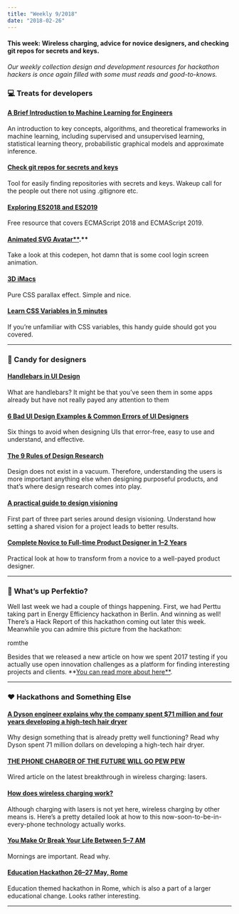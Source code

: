 ```yaml
---
title: "Weekly 9/2018"
date: "2018-02-26"
---
```


#### This week: Wireless charging, advice for novice designers, and checking git repos for secrets and keys.

_Our weekly collection design and development resources for hackathon hackers is once again filled with some must reads and good-to-knows._

### 💻 Treats for developers

#### [A Brief Introduction to Machine Learning for Engineers](https://arxiv.org/abs/1709.02840)

An introduction to key concepts, algorithms, and theoretical frameworks in machine learning, including supervised and unsupervised learning, statistical learning theory, probabilistic graphical models and approximate inference.

#### [Check git repos for secrets and keys](https://github.com/zricethezav/gitleaks)

Tool for easily finding repositories with secrets and keys. Wakeup call for the people out there not using .gitignore etc.

#### [Exploring ES2018 and ES2019](http://exploringjs.com/es2018-es2019/)

Free resource that covers ECMAScript 2018 and ECMAScript 2019.

#### **[Animated SVG Avatar**](https://codepen.io/dsenneff/pen/QajVxO?editors=1010)**.**

Take a look at this codepen, hot damn that is some cool login screen animation.

#### [3D iMacs](http://www.thismanslife.co.uk/projects/lab/imac3d/)

Pure CSS parallax effect. Simple and nice.

#### [Learn CSS Variables in 5 minutes](https://medium.freecodecamp.org/learn-css-variables-in-5-minutes-80cf63b4025d)

If you’re unfamiliar with CSS variables, this handy guide should got you covered.

---

### 🍬 Candy for designers

#### [Handlebars in UI Design](https://uxdesign.cc/handlebars-in-ui-design-4b36af67733b)

What are handlebars? It might be that you’ve seen them in some apps already but have not really payed any attention to them

#### [6 Bad UI Design Examples & Common Errors of UI Designers](https://hackernoon.com/6-bad-ui-design-examples-common-errors-of-ui-designers-e498e657b0c4)

Six things to avoid when designing UIs that error-free, easy to use and understand, and effective.

#### [The 9 Rules of Design Research](https://medium.com/mule-design/the-9-rules-of-design-research-1a273fdd1d3b)

Design does not exist in a vacuum. Therefore, understanding the users is more important anything else when designing purposeful products, and that’s where design research comes into play.

#### [A practical guide to design visioning](https://medium.com/thumbtack-design/a-practical-guide-to-design-visioning-e16a45967656)

First part of three part series around design visioning. Understand how setting a shared vision for a project leads to better results.

#### [Complete Novice to Full-time Product Designer in 1–2 Years](http://davemart.in/90k/ "Permalink to Complete Novice to Full-time Product Designer in 1-2 Years")

Practical look at how to transform from a novice to a well-payed product designer.

---

### 🙉 What’s up Perfektio?

Well last week we had a couple of things happening. First, we had Perttu taking part in Energy Efficiency hackathon in Berlin. And winning as well! There’s a Hack Report of this hackathon coming out later this week. Meanwhile you can admire this picture from the hackathon:

romthe

Besides that we released a new article on how we spent 2017 testing if you actually use open innovation challenges as a platform for finding interesting projects and clients. **[You can read more about here**](https://stories.industryhack.com/case-perfektio-how-to-build-a-company-around-open-innovation-55d034d838e5).

---

### ❤️ Hackathons and Something Else

#### [A Dyson engineer explains why the company spent \$71 million and four years developing a high-tech hair dryer](https://techcrunch.com/2016/04/28/dyson-supersonic/)

Why design something that is already pretty well functioning? Read why Dyson spent 71 million dollars on developing a high-tech hair dryer.

#### [THE PHONE CHARGER OF THE FUTURE WILL GO PEW PEW](https://www.wired.com/story/wireless-charging-with-lasers/)

Wired article on the latest breakthrough in wireless charging: lasers.

#### [How does wireless charging work?](https://medium.com/swlh/wireless-charging-c0a35351ffe8)

Although charging with lasers is not yet here, wireless charging by other means is. Here’s a pretty detailed look at how to this now-soon-to-be-in-every-phone technology actually works.

#### [You Make Or Break Your Life Between 5–7 AM](https://journal.thriveglobal.com/you-make-or-break-your-life-between-5-7-am-70e2717f9e67)

Mornings are important. Read why.

#### [Education Hackathon 26–27 May, Rome](http://eduhack.innolympics.com/)

Education themed hackathon in Rome, which is also a part of a larger educational change. Looks rather interesting.

---
